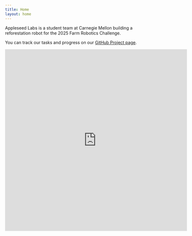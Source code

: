 ```yaml
---
title: Home
layout: home
---
```


Appleseed Labs is a student team at Carnegie Mellon building a reforestation robot for the 2025 Farm Robotics Challenge.

You can track our tasks and progress on our [GitHub Project page](https://github.com/orgs/appleseed-labs/projects/1).

<iframe src="https://andrew1905.autodesk360.com/shares/public/SH30dd5QT870c25f12fc01a381f3c6b7cd86?mode=embed" width="600" height="600" allowfullscreen="true" webkitallowfullscreen="true" mozallowfullscreen="true"  frameborder="0"></iframe>